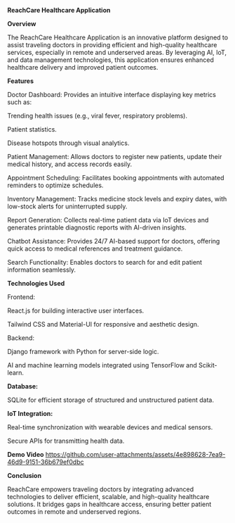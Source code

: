 **ReachCare Healthcare Application**

**Overview**

The ReachCare Healthcare Application is an innovative platform designed to assist traveling doctors in providing efficient and high-quality healthcare services, especially in remote and underserved areas. By leveraging AI, IoT, and data management technologies, this application ensures enhanced healthcare delivery and improved patient outcomes.

**Features**

Doctor Dashboard: Provides an intuitive interface displaying key metrics such as:

Trending health issues (e.g., viral fever, respiratory problems).

Patient statistics.

Disease hotspots through visual analytics.

Patient Management: Allows doctors to register new patients, update their medical history, and access records easily.

Appointment Scheduling: Facilitates booking appointments with automated reminders to optimize schedules.

Inventory Management: Tracks medicine stock levels and expiry dates, with low-stock alerts for uninterrupted supply.

Report Generation: Collects real-time patient data via IoT devices and generates printable diagnostic reports with AI-driven insights.

Chatbot Assistance: Provides 24/7 AI-based support for doctors, offering quick access to medical references and treatment guidance.

Search Functionality: Enables doctors to search for and edit patient information seamlessly.

**Technologies Used**

Frontend:

React.js for building interactive user interfaces.

Tailwind CSS and Material-UI for responsive and aesthetic design.

Backend:

Django framework with Python for server-side logic.

AI and machine learning models integrated using TensorFlow and Scikit-learn.

**Database:**

SQLite for efficient storage of structured and unstructured patient data.

**IoT Integration:**

Real-time synchronization with wearable devices and medical sensors.

Secure APIs for transmitting health data.


**Demo Video**
https://github.com/user-attachments/assets/4e898628-7ea9-46d9-9151-36b679ef0dbc

**Conclusion**

ReachCare empowers traveling doctors by integrating advanced technologies to deliver efficient, scalable, and high-quality healthcare solutions. It bridges gaps in healthcare access, ensuring better patient outcomes in remote and underserved regions.

